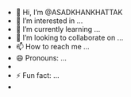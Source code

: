 - 👋 Hi, I’m @ASADKHANKHATTAK
- 👀 I’m interested in ...
- 🌱 I’m currently learning ...
- 💞️ I’m looking to collaborate on ...
- 📫 How to reach me ...
- 😄 Pronouns: ...
- <br>
- ⚡ Fun fact: ...
- 

<!---
ASADKHANKHATTAK/ASADKHANKHATTAK is a ✨ special ✨ repository because its `README.md` (this file) appears on your GitHub profile.
You can click the Preview link to take a look at your changes.
--->
